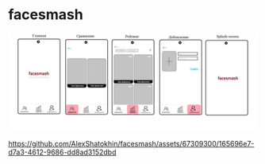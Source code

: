 # facesmash

<img src ="./макет мобилки.png">

https://github.com/AlexShatokhin/facesmash/assets/67309300/165696e7-d7a3-4612-9686-dd8ad3152dbd

